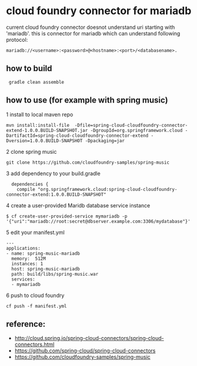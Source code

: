 # cloud foundry connector for mariadb
current cloud foundry connector doesnot understand uri starting with 'mariadb'. 
this is connector for mariadb which can understand following protocol:
```
mariadb://<username>:<password>@<hostname>:<port>/<databasename>.
```

## how to build
```
 gradle clean assemble
```
## how to use (for example with spring music)

1 install to local maven repo
```
mvn install:install-file  -Dfile=spring-cloud-cloudfoundry-connector-extend-1.0.0.BUILD-SNAPSHOT.jar -DgroupId=org.springframework.cloud -DartifactId=spring-cloud-cloudfoundry-connector-extend -Dversion=1.0.0.BUILD-SNAPSHOT -Dpackaging=jar
```

2 clone spring music
```
git clone https://github.com/cloudfoundry-samples/spring-music
```

3 add dependency to your build.gradle
```
  dependencies {
    compile "org.springframework.cloud:spring-cloud-cloudfoundry-connector-extend:1.0.0.BUILD-SNAPSHOT"
```

4 create a user-provided Maridb database service instance
```
$ cf create-user-provided-service mymariadb -p '{"uri":"mariadb://root:secret@dbserver.example.com:3306/mydatabase"}'
```

5 edit your manifest.yml
```
---
applications:
- name: spring-music-mariadb
  memory:  512M
  instances: 1
  host: spring-music-mariadb
  path: build/libs/spring-music.war
  services:
  - mymariadb

```

6 push to cloud foundry
```
cf push -f manifest.yml
```


## reference:
* http://cloud.spring.io/spring-cloud-connectors/spring-cloud-connectors.html
* https://github.com/spring-cloud/spring-cloud-connectors
* https://github.com/cloudfoundry-samples/spring-music
